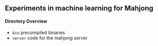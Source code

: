 ## Experiments in machine learning for Mahjong

#### Directory Overview

- `bin` precompiled binaries
- `server` code for the mahjong server